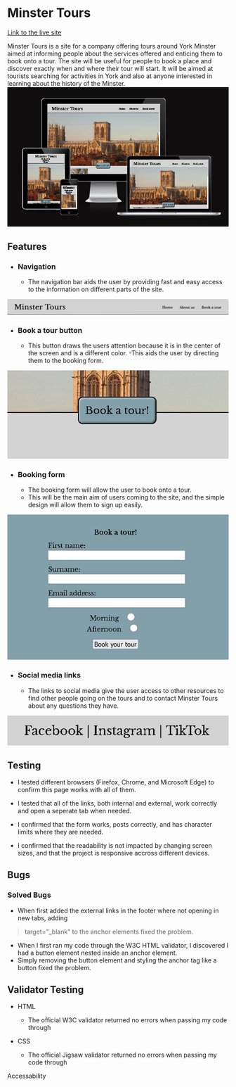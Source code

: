 # Minster Tours

[Link to the live site](https://maddiecastle.github.io/minster-tours-project/)

Minster Tours is a site for a company offering tours around York Minster aimed at informing people about the services offered and enticing them to book onto a tour. The site will be useful for people to book a place and discover exactly when and where their tour will start. It will be aimed at tourists searching for activities in York and also at anyone interested in learning about the history of the Minster. 
![Demonstration of Minster Tours on different screen sizes](/assets/images/viewportsizes.jpg)

## Features
- ### Navigation

    - The navigation bar aids the user by providing fast and easy access to the information on different parts of the site.
    
![Navigation bar screenshot](assets/images/Navigation.jpg)

- ### Book a tour button

    - This button draws the users attention because it is in the center of the screen and is a different color.
    -This aids the user by directing them to the booking form.

![Book a tour button screenshot](/assets/images/bookatourbutton.jpg)

- ### Booking form

    - The booking form will allow the user to book onto a tour.
    - This will be the main aim of users coming to the site, and the simple design will allow them to sign up easily.

![Booking form screenshot](/assets/images/bookingform.jpg)

- ### Social media links

    - The links to social media give the user access to other resources to find other people going on the tours and to contact Minster Tours about any questions they have.

![screenshot of social media links](/assets/images/sociallinks.jpg)

## Testing

- I tested different browsers (Firefox, Chrome, and Microsoft Edge) to confirm this page works with all of them.

- I tested that all of the links, both internal and external, work correctly and open a seperate tab when needed.

- I confirmed that the form works, posts correctly, and has character limits where they are needed.

- I confirmed that the readability is not impacted by changing screen sizes, and that the project is responsive accross different devices.

## Bugs

### Solved Bugs

- When first added the external links in the footer where not opening in new tabs, adding
> target="_blank"
to the anchor elements fixed the problem.

- When I first ran my code through the W3C HTML validator, I discovered I had a button element nested inside an anchor element.
- Simply removing the button element and styling the anchor tag like a button fixed the problem.

## Validator Testing
- HTML
    - The official W3C validator returned no errors when passing my code through

- CSS
    - The official Jigsaw validator returned no errors when passing my code through

Accessability